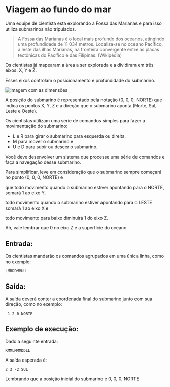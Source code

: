 # Viagem ao fundo do mar

Uma equipe de cientista está explorando a Fossa das Marianas e para isso utiliza submarinos não tripulados.

> A Fossa das Marianas é o local mais profundo dos oceanos, atingindo uma profundidade de 11 034 metros.
> Localiza-se no oceano Pacífico, a leste das ilhas Marianas, na fronteira convergente entre as placas tectônicas do
> Pacífico e das Filipinas. (Wikipédia)

Os cientistas já mapearam a área a ser explorada e a dividiram em três eixos: X, Y e Z.

Esses eixos controlam o posicionamento e profundidade do submarino.

![imagem com as dimensões](https://user-images.githubusercontent.com/1257048/200456732-bf55ed0e-88e0-4a2c-a5f9-439a510d9cd3.png)


A posição do submarino é representado pela notação (0, 0, 0, NORTE) que indica os pontos X, Y, Z e
a direção que o submarino aponta (Norte, Sul, Leste e Oeste).

Os cientistas utilizam uma serie de comandos simples para fazer a movimentação do submarino:

+ L e R para girar o submarino para esquerda ou direita,
+ M para mover o submarino e
+ U e D para subir ou descer o submarino.

Você deve desenvolver um sistema que processe uma série de comandos e faça a navegação desse submarino.

Para simplificar, leve em consideração que o submarino sempre começará no ponto (0, 0, 0, NORTE) e

que todo movimento quando o submarino estiver apontando para o NORTE, somará 1 ao eixo Y,

todo movimento quando o submarino estiver apontando para o LESTE somará 1 ao eixo X e

todo movimento para baixo diminuirá 1 do eixo Z.

Ah, vale lembrar que 0 no eixo Z é a superfície do oceano


## Entrada:

Os cientistas mandarão os comandos agrupados em uma única linha, como no exemplo:

```
LMRDDMMUU
```


## Saída:

A saída deverá conter a coordenada final do submarino junto com sua direção, como no exemplo:

```
-1 2 0 NORTE
```


## Exemplo de execução:


Dado a seguinte entrada:

```
RMMLMMMDDLL
```

A saída esperada é:

```
2 3 -2 SUL
```

Lembrando que a posição inicial do submarino é 0, 0, 0, NORTE
